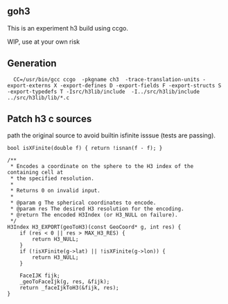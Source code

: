## goh3

This is an experiment h3 build using ccgo.

WIP, use at your own risk

## Generation
```
  CC=/usr/bin/gcc ccgo  -pkgname ch3  -trace-translation-units -export-externs X -export-defines D -export-fields F -export-structs S -export-typedefs T -Isrc/h3lib/include  -I../src/h3lib/include ../src/h3lib/lib/*.c
```

## Patch h3 c sources

path the original source to avoid builtin isfinite isssue (tests are passing).
```
bool isXFinite(double f) { return !isnan(f - f); }

/**
 * Encodes a coordinate on the sphere to the H3 index of the containing cell at
 * the specified resolution.
 *
 * Returns 0 on invalid input.
 *
 * @param g The spherical coordinates to encode.
 * @param res The desired H3 resolution for the encoding.
 * @return The encoded H3Index (or H3_NULL on failure).
 */
H3Index H3_EXPORT(geoToH3)(const GeoCoord* g, int res) {
    if (res < 0 || res > MAX_H3_RES) {
        return H3_NULL;
    }
    if (!isXFinite(g->lat) || !isXFinite(g->lon)) {
        return H3_NULL;
    }

    FaceIJK fijk;
    _geoToFaceIjk(g, res, &fijk);
    return _faceIjkToH3(&fijk, res);
}
```